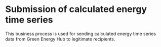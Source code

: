 # Submission of calculated energy time series

This business process is used for sending calculated energy time series data from Green Energy Hub to legitimate recipients.
